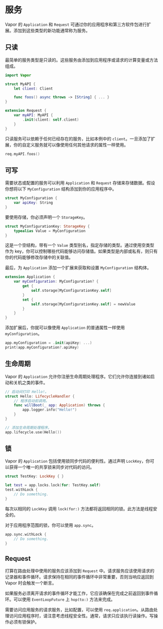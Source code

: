 # 服务

Vapor 的 `Application` 和 `Request` 可通过你的应用程序和第三方软件包进行扩展。添加到这些类型的新功能通常称为服务。

## 只读

最简单的服务类型是只读的。这些服务由添加到应用程序或请求的计算变量或方法组成。

```swift
import Vapor

struct MyAPI {
    let client: Client

    func foos() async throws -> [String] { ... }
}

extension Request {
    var myAPI: MyAPI {
        .init(client: self.client)
    }
}
```

只读服务可以依赖于任何已经存在的服务，比如本例中的 `client`。一旦添加了扩展，你的自定义服务就可以像使用任何其他请求的属性一样使用。

```swift
req.myAPI.foos()
```

## 可写

需要状态或配置的服务可以利用 `Application` 和 `Request` 存储来存储数据。假设你想将以下 `MyConfiguration` 结构添加到你的应用程序中。

```swift
struct MyConfiguration {
    var apiKey: String
}
```

要使用存储，你必须声明一个 `StorageKey`。

```swift
struct MyConfigurationKey: StorageKey {
    typealias Value = MyConfiguration
}
```

这是一个空结构，带有一个 `Value` 类型别名，指定存储的类型。通过使用空类型作为 key，你可以控制哪些代码能够访问存储值。如果类型是内部或私有，则只有你的代码能够修改存储中的关联值。

最后，为 `Application` 添加一个扩展来获取和设置 `MyConfiguration` 结构体。

```swift
extension Application {
    var myConfiguration: MyConfiguration? {
        get {
            self.storage[MyConfigurationKey.self]
        }
        set {
            self.storage[MyConfigurationKey.self] = newValue
        }
    }
}
```

添加扩展后，你就可以像使用 `Application` 的普通属性一样使用 `myConfiguration`。

```swift
app.myConfiguration = .init(apiKey: ...)
print(app.myConfiguration?.apiKey)
```

## 生命周期

Vapor 的 `Application` 允许你注册生命周期处理程序。它们允许你连接到诸如启动和关机之类的事件。

```swift
// 启动间打印 Hello!。
struct Hello: LifecycleHandler {
    // 程序启动前调用。
    func willBoot(_ app: Application) throws {
        app.logger.info("Hello!")
    }
}

// 添加生命周期处理程序。
app.lifecycle.use(Hello())
```

## 锁

Vapor 的 `Application` 包括使用锁同步代码的便利性。通过声明 `LockKey`，你可以获得一个唯一的共享锁来同步对代码的访问。

```swift
struct TestKey: LockKey { }

let test = app.locks.lock(for: TestKey.self)
test.withLock {
    // Do something.
}
```

每次以相同的 `LockKey` 调用 `lock(for:)` 方法都将返回相同的锁。此方法是线程安全的。

对于应用程序范围的锁，你可以使用 `app.sync`。

```swift
app.sync.withLock {
    // Do something.
}
```

## Request

打算在路由处理中使用的服务应该添加到 `Request` 中。请求服务应该使用请求的记录器和事件循环。请求保持在相同的事件循环中非常重要，否则当响应返回到 Vapor 时会触发一个断言。

如果服务必须离开请求的事件循环才能工作，它应该确保在完成之前返回到事件循环。可以使用 `EventLoopFuture` 上 `hop(to:)` 方法来完成。

需要访问应用服务的请求服务，比如配置，可以使用 `req.application`。从路由处理访问应用程序时，请注意考虑线程安全性。通常，请求只应该执行读操作。写操作必须有锁保护。
